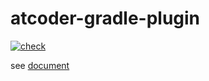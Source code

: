 atcoder-gradle-plugin 
=====================

[![check](https://github.com/nise-nabe/atcoder-gradle-plugin/actions/workflows/check.yml/badge.svg)](https://github.com/nise-nabe/atcoder-gradle-plugin/actions/workflows/check.yml)

see [document](https://nise-nabe.github.io/atcoder-gradle-plugin/)
